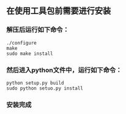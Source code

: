 ## 在使用工具包前需要进行安装

### 解压后运行如下命令：
	./configure
	make
	sudo make install

### 然后进入python文件中，运行如下命令：
	python setup.py build
	sudo python setuo.py install

### 安装完成


